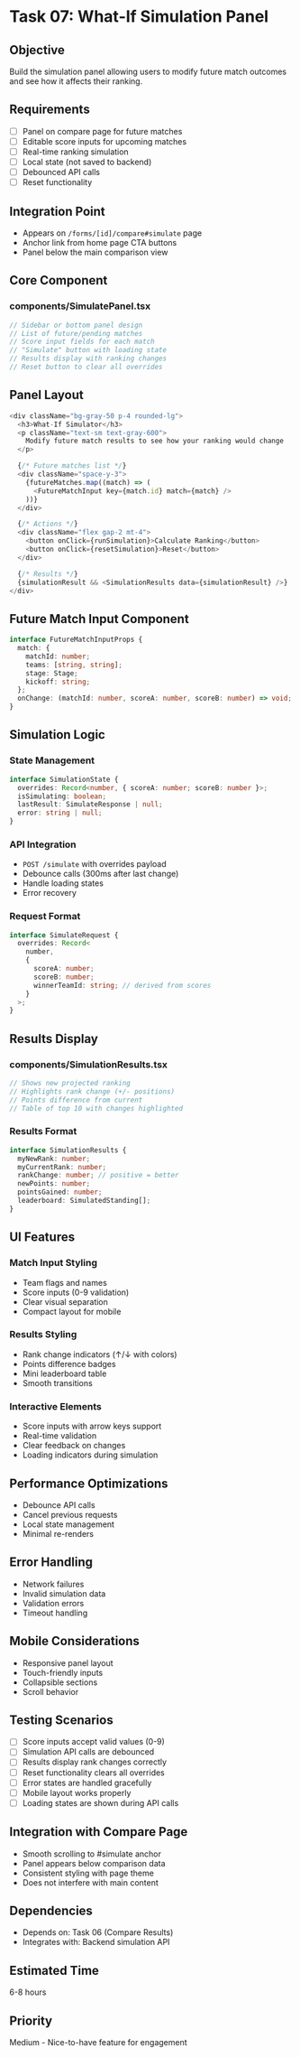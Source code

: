 # Task 07: What-If Simulation Panel

## Objective

Build the simulation panel allowing users to modify future match outcomes and see how it affects their ranking.

## Requirements

- [ ] Panel on compare page for future matches
- [ ] Editable score inputs for upcoming matches
- [ ] Real-time ranking simulation
- [ ] Local state (not saved to backend)
- [ ] Debounced API calls
- [ ] Reset functionality

## Integration Point

- Appears on `/forms/[id]/compare#simulate` page
- Anchor link from home page CTA buttons
- Panel below the main comparison view

## Core Component

### components/SimulatePanel.tsx

```typescript
// Sidebar or bottom panel design
// List of future/pending matches
// Score input fields for each match
// "Simulate" button with loading state
// Results display with ranking changes
// Reset button to clear all overrides
```

## Panel Layout

```typescript
<div className="bg-gray-50 p-4 rounded-lg">
  <h3>What-If Simulator</h3>
  <p className="text-sm text-gray-600">
    Modify future match results to see how your ranking would change
  </p>

  {/* Future matches list */}
  <div className="space-y-3">
    {futureMatches.map((match) => (
      <FutureMatchInput key={match.id} match={match} />
    ))}
  </div>

  {/* Actions */}
  <div className="flex gap-2 mt-4">
    <button onClick={runSimulation}>Calculate Ranking</button>
    <button onClick={resetSimulation}>Reset</button>
  </div>

  {/* Results */}
  {simulationResult && <SimulationResults data={simulationResult} />}
</div>
```

## Future Match Input Component

```typescript
interface FutureMatchInputProps {
  match: {
    matchId: number;
    teams: [string, string];
    stage: Stage;
    kickoff: string;
  };
  onChange: (matchId: number, scoreA: number, scoreB: number) => void;
}
```

## Simulation Logic

### State Management

```typescript
interface SimulationState {
  overrides: Record<number, { scoreA: number; scoreB: number }>;
  isSimulating: boolean;
  lastResult: SimulateResponse | null;
  error: string | null;
}
```

### API Integration

- `POST /simulate` with overrides payload
- Debounce calls (300ms after last change)
- Handle loading states
- Error recovery

### Request Format

```typescript
interface SimulateRequest {
  overrides: Record<
    number,
    {
      scoreA: number;
      scoreB: number;
      winnerTeamId: string; // derived from scores
    }
  >;
}
```

## Results Display

### components/SimulationResults.tsx

```typescript
// Shows new projected ranking
// Highlights rank change (+/- positions)
// Points difference from current
// Table of top 10 with changes highlighted
```

### Results Format

```typescript
interface SimulationResults {
  myNewRank: number;
  myCurrentRank: number;
  rankChange: number; // positive = better
  newPoints: number;
  pointsGained: number;
  leaderboard: SimulatedStanding[];
}
```

## UI Features

### Match Input Styling

- Team flags and names
- Score inputs (0-9 validation)
- Clear visual separation
- Compact layout for mobile

### Results Styling

- Rank change indicators (↑/↓ with colors)
- Points difference badges
- Mini leaderboard table
- Smooth transitions

### Interactive Elements

- Score inputs with arrow keys support
- Real-time validation
- Clear feedback on changes
- Loading indicators during simulation

## Performance Optimizations

- Debounce API calls
- Cancel previous requests
- Local state management
- Minimal re-renders

## Error Handling

- Network failures
- Invalid simulation data
- Validation errors
- Timeout handling

## Mobile Considerations

- Responsive panel layout
- Touch-friendly inputs
- Collapsible sections
- Scroll behavior

## Testing Scenarios

- [ ] Score inputs accept valid values (0-9)
- [ ] Simulation API calls are debounced
- [ ] Results display rank changes correctly
- [ ] Reset functionality clears all overrides
- [ ] Error states are handled gracefully
- [ ] Mobile layout works properly
- [ ] Loading states are shown during API calls

## Integration with Compare Page

- Smooth scrolling to #simulate anchor
- Panel appears below comparison data
- Consistent styling with page theme
- Does not interfere with main content

## Dependencies

- Depends on: Task 06 (Compare Results)
- Integrates with: Backend simulation API

## Estimated Time

6-8 hours

## Priority

Medium - Nice-to-have feature for engagement

